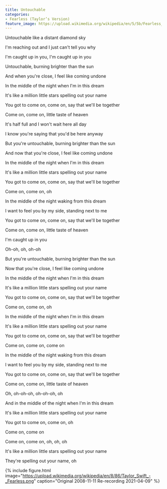 ```yaml
---
title: Untouchable
categories:
- Fearless (Taylor’s Version)
feature_image: https://upload.wikimedia.org/wikipedia/en/5/5b/Fearless_%28Taylor%27s_Version%29_%282021_album_cover%29_by_Taylor_Swift.png
--- 
```

Untouchable like a distant diamond sky

I'm reaching out and I just can't tell you why

I'm caught up in you, I'm caught up in you

Untouchable, burning brighter than the sun

And when you're close, I feel like coming undone

In the middle of the night when I'm in this dream

It's like a million little stars spelling out your name

You got to come on, come on, say that we'll be together

Come on, come on, little taste of heaven

It's half full and I won't wait here all day

I know you're saying that you'd be here anyway

But you're untouchable, burning brighter than the sun

And now that you're close, I feel like coming undone

In the middle of the night when I'm in this dream

It's like a million little stars spelling out your name

You got to come on, come on, say that we'll be together

Come on, come on, oh

In the middle of the night waking from this dream

I want to feel you by my side, standing next to me

You got to come on, come on, say that we'll be together

Come on, come on, little taste of heaven

I'm caught up in you

Oh-oh, oh, oh-oh

But you're untouchable, burning brighter than the sun

Now that you're close, I feel like coming undone

In the middle of the night when I'm in this dream

It's like a million little stars spelling out your name

You got to come on, come on, say that we'll be together

Come on, come on, oh

In the middle of the night when I'm in this dream

It's like a million little stars spelling out your name

You got to come on, come on, say that we'll be together

Come on, come on, come on

In the middle of the night waking from this dream

I want to feel you by my side, standing next to me

You got to come on, come on, say that we'll be together

Come on, come on, little taste of heaven

Oh, oh-oh-oh, oh-oh-oh, oh

And in the middle of the night when I'm in this dream

It's like a million little stars spelling out your name

You got to come on, come on, oh

Come on, come on

Come on, come on, oh, oh, oh

It's like a million little stars spelling out your name

They're spelling out your name, oh


 {% include figure.html image="https://upload.wikimedia.org/wikipedia/en/8/86/Taylor_Swift_-_Fearless.png" caption="Original 2008-11-11 Re-recording 2021-04-09" %}
